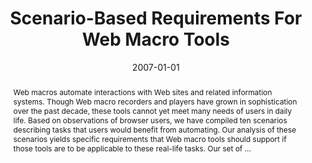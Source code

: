 ---
title: "Scenario-Based Requirements For Web Macro Tools"
abstract: "Web macros automate interactions with Web sites and related information systems. Though Web macro recorders and players have grown in sophistication over the past decade, these tools cannot yet meet many needs of users in daily life. Based on observations of browser users, we have compiled ten scenarios describing tasks that users would benefit from automating. Our analysis of these scenarios yields specific requirements that Web macro tools should support if those tools are to be applicable to these real-life tasks. Our set of …"
date: 2007-01-01
venue: "2007 IEEE Symposium on Visual Languages and Human-Centric Computing (VL/HCC 2007), 23-27 September 2007, Coeur d'Alene, Idaho, USA"
paperurl: https://ieeexplore.ieee.org/abstract/document/4351348/
authors: "Christopher Scaffidi, Allen Cypher, Sebastian G. Elbaum, Andhy Koesnandar and Brad A. Myers"
awards: ""
---
